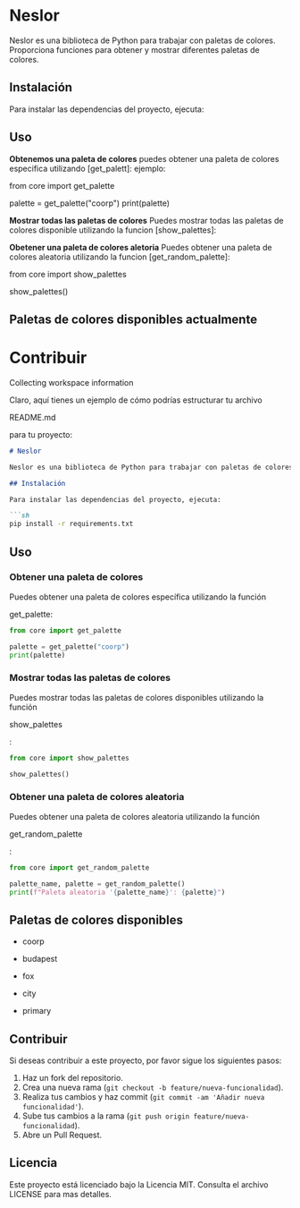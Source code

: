 # Neslor

Neslor es una biblioteca de Python para trabajar con paletas de colores. Proporciona funciones para obtener y mostrar diferentes paletas de colores.

## Instalación

Para instalar las dependencias del proyecto, ejecuta:

## Uso 
**Obtenemos una paleta de colores**
puedes obtener una paleta de colores especifica utilizando [get_palett]:
ejemplo:

from core import get_palette

palette = get_palette("coorp")
print(palette)

**Mostrar todas las paletas de colores**
Puedes mostrar todas las paletas de colores disponible utilizando la funcion [show_palettes]:

**Obetener una paleta de colores aletoria**
Puedes obtener una paleta de colores aleatoria utilizando la funcion [get_random_palette]:

from core import show_palettes

show_palettes()

## Paletas de colores disponibles actualmente



# Contribuir

Collecting workspace information

Claro, aquí tienes un ejemplo de cómo podrías estructurar tu archivo 

README.md

 para tu proyecto:

```markdown
# Neslor

Neslor es una biblioteca de Python para trabajar con paletas de colores. Proporciona funciones para obtener y mostrar diferentes paletas de colores.

## Instalación

Para instalar las dependencias del proyecto, ejecuta:

```sh
pip install -r requirements.txt
```

## Uso

### Obtener una paleta de colores

Puedes obtener una paleta de colores específica utilizando la función 

get_palette:

```python
from core import get_palette

palette = get_palette("coorp")
print(palette)
```

### Mostrar todas las paletas de colores

Puedes mostrar todas las paletas de colores disponibles utilizando la función 

show_palettes

:

```python
from core import show_palettes

show_palettes()
```

### Obtener una paleta de colores aleatoria

Puedes obtener una paleta de colores aleatoria utilizando la función 

get_random_palette

:

```python
from core import get_random_palette

palette_name, palette = get_random_palette()
print(f"Paleta aleatoria '{palette_name}': {palette}")
```

## Paletas de colores disponibles

- coorp


- budapest


- fox


- city


- primary



## Contribuir

Si deseas contribuir a este proyecto, por favor sigue los siguientes pasos:

1. Haz un fork del repositorio.
2. Crea una nueva rama (`git checkout -b feature/nueva-funcionalidad`).
3. Realiza tus cambios y haz commit (`git commit -am 'Añadir nueva funcionalidad'`).
4. Sube tus cambios a la rama (`git push origin feature/nueva-funcionalidad`).
5. Abre un Pull Request.

## Licencia

Este proyecto está licenciado bajo la Licencia MIT. Consulta el archivo LICENSE para mas detalles.


